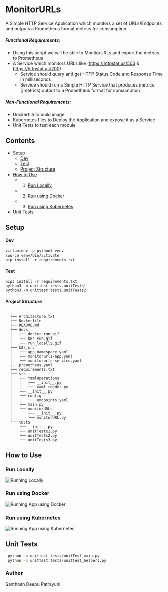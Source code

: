 # MonitorURLs
A Simple HTTP Service Application which monitors a set of URLs/Endpoints and outputs a Prometheus format metrics for consumption
##### Functional Requirements:
* Using this script we will be able to MonitorURLs and export the metrics to Prometheus
* A Service which monitors URLs like (https://httpstat.us/503 & https://httpstat.us/200)
  * Service should query and get HTTP Status Code and Response Time in milliseconds
  * Service should run a Simple HTTP Service that produces metrics (/metrics) output to a Prometheus format for consumption
##### Non-Functional Requirements:
  * Dockerfile to build image
  * Kubernetes files to Deploy the Application and expose it as a Service
  * Unit Tests to test each module


## Contents
- [Setup](#Setup)
    - [Dev](#Dev)
    - [Test](#Test)
    - [Project Structure](#Project-Structure)
- [How to Use](#how-to-use)
    - 1. [Run Locally](#Run-Locally)  
    - 2. [Run using Docker](#Run-using-Docker)  
    - 3. [Run using Kubernetes](#Run-using-Kubernetes)
- [Unit Tests](#Unit-Tests)


## Setup
#### Dev
```shell
virtualenv -p python3 venv
source venv/bin/activate
pip install -r requirements.txt
```

#### Test
```
pip3 install -r requirements.txt
python3 -m unittest tests.unitTests1
python3 -m unittest tests.unitTests2
```

#### Project Structure
      .
      ├── Architecture.txt
      ├── Dockerfile
      ├── README.md
      ├── docs
      │   ├── docker_run.gif
      │   ├── k8s_run.gif
      │   └── run_locally.gif
      ├── k8s_src
      │   ├── app_namespace.yaml
      │   ├── monitorurls-app.yaml
      │   └── monitorurls-service.yaml
      ├── prometheus.yaml
      ├── requirements.txt
      ├── src
      │   ├── YamlOperations
      │   │   ├── __init__.py
      │   │   └── yaml_reader.py
      │   ├── __init__.py
      │   ├── config
      │   │   └── endpoints.yaml
      │   ├── main.py
      │   └── monitorURLs
      │       ├── __init__.py
      │       └── monitorURL.py
      └── tests
          ├── __init__.py
          ├── unitTests1.py
          ├── unitTests2.py
          └── unitTests3.py

## How to Use
### Run Locally
<img src='docs/run_locally.gif' title='Running Locally' width='' alt='Running Locally' />

### Run using Docker
<img src='docs/docker_run.gif' title='Running App using Docker' width='' alt='Running App using Docker' />

### Run using Kubernetes
<img src='docs/k8s_run.gif' title='Running App using Kubernetes' width='' alt='Running App using Kubernetes' />

## Unit Tests
```bash
 python -m unittest tests/unitTest_main.py
 python -m unittest tests/unitTest_helpers.py
```

### Author
Santhosh Deepu Patrayuni
